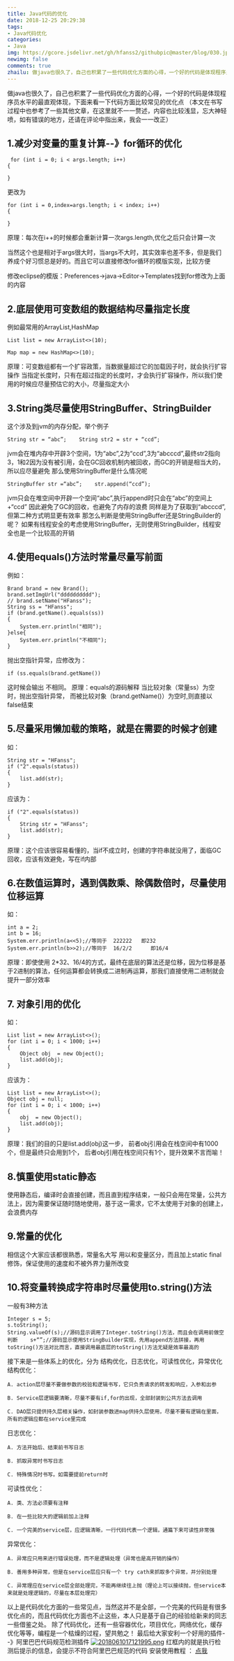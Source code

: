```yaml
---
title: Java代码的优化
date: 2018-12-25 20:29:38
tags: 
- Java代码优化
categories: 
- Java
img: https://gcore.jsdelivr.net/gh/hfanss2/githubpic@master/blog/030.jpg
newimg: false
comments: true
zhailu: 做java也很久了，自己也积累了一些代码优化方面的心得，一个好的代码是体现程序员水平的最直观体现，下面来看一下代码方面比较常见的优化点
---
```

做java也很久了，自己也积累了一些代码优化方面的心得，一个好的代码是体现程序员水平的最直观体现，下面来看一下代码方面比较常见的优化点
（本文在书写过程中也参考了一些其他文章，在这里就不一一赘述，内容也比较浅显，忘大神轻喷，如有错误的地方，还请在评论中指出来，我会一一改正）

## 1.减少对变量的重复计算--》for循环的优化

```
 for (int i = 0; i < args.length; i++)   
{   

}   
```

 更改为

```
for (int i = 0,index=args.length; i < index; i++)    
{  
    
}  
```

 原理：每次在i++的时候都会重新计算一次args.length,优化之后只会计算一次  

当然这个也是相对于args很大时，当args不大时，其实效率也差不多，但是我们养成个好习惯总是好的。而且它可以直接修改for循环的模版实现，比较方便 

 修改eclipse的模版：Preferences->java->Editor->Templates找到for修改为上面的内容 

## 2.底层使用可变数组的数据结构尽量指定长度  

例如最常用的ArrayList,HashMap 

```
List list = new ArrayList<>(10);  
 
Map map = new HashMap<>(10); 
```

原理：可变数组都有一个扩容政策，当数据量超过它的加载因子时，就会执行扩容操作
当指定长度时，只有在超过指定的长度时，才会执行扩容操作，所以我们使用的时候应尽量预估它的大小，尽量指定大小

## 3.String类尽量使用StringBuffer、StringBuilder

这个涉及到jvm的内存分配，举个例子

```
String str = “abc”;    String str2 = str + “ccd”;  
```

jvm会在堆内存中开辟3个空间，1为“abc”,2为“ccd”,3为“abcccd”,最终str2指向3，1和2因为没有被引用，会在GC回收机制内被回收，而GC的开销是相当大的，所以应尽量避免
那么使用StringBuffer是什么情况呢

```
StringBuffer str =“abc”;    str.append(“ccd”);  
```

jvm只会在堆空间中开辟一个空间“abc”,执行append时只会在“abc”的空间上+“ccd”
因此避免了GC的回收，也避免了内存的浪费
同样是为了获取到“abcccd”,但第二种方式明显更有效率
那怎么判断是使用StringBuffer还是StringBuilder的呢？
如果有线程安全的考虑使用StringBuffer，无则使用StringBuilder，线程安全也是一个比较高的开销

## 4.使用equals()方法时常量尽量写前面

例如：

```
Brand brand = new Brand();           
brand.setImgUrl("dddddddddd");          
// brand.setName("HFanss");           
String ss = "HFanss";           
if (brand.getName().equals(ss))          
{          
	System.err.println("相同");          
}else{              
	System.err.println("不相同");          
}  
```

抛出空指针异常，应修改为：

```
if (ss.equals(brand.getName())
```

这时候会输出   不相同。
原理：equals的源码解释 当比较对象（常量ss）为空时，抛出空指针异常，
而被比较对象（brand.getName()）为空时,则直接以 false结束

## 5.尽量采用懒加载的策略，就是在需要的时候才创建

如：

```
String str = "HFanss";             
if ("2".equals(status))                
{                    
	list.add(str);                
} 
```

应该为：

```
if ("2".equals(status))            
{                 
    String str = "HFanss";                
    list.add(str);            
}  
```

原理：这个应该很容易看懂的，当if不成立时，创建的字符串就没用了，面临GC回收，应该有效避免，写在if内部

## 6.在数值运算时，遇到偶数乘、除偶数倍时，尽量使用位移运算

如：

```
int a = 2;    
int b = 16;    
System.err.println(a<<5);//等同于  222222   即232    System.err.println(b>>2);//等同于  16/2/2      即16/4  
```

原理：即使使用  2*32、16/4的方式，最终在底层的算法还是位移，因为位移是基于2进制的算法，任何运算都会转换成二进制再运算，那我们直接使用二进制就会提升一部分效率

## 7. 对象引用的优化

如： 

```
List list = new ArrayList<>();          
for (int i = 0; i < 1000; i++)          
{              
    Object obj  = new Object();                 
    list.add(obj);          
}  
```

应该为：

```
List list = new ArrayList<>();          
Object obj = null;          
for (int i = 0; i < 1000; i++)          
{              
    obj  = new Object();                 
    list.add(obj);          
}  
```

原理：我们的目的只是list.add(obj)这一步，
前者obj引用会在栈空间中有1000个，但是最终只会用到1个，
后者obj引用在栈空间只有1个，提升效果不言而喻！

## 8.慎重使用static静态

使用静态后，编译时会直接创建，而且直到程序结束，一般只会用在常量，公共方法上，因为需要保证随时随地使用，基于这一需求，它不太使用于对象的创建上，会浪费内存

## 9.常量的优化

相信这个大家应该都很熟悉，常量名大写 用以和变量区分，而且加上static final修饰，保证使用的速度和不被外界力量所改变

## 10.将变量转换成字符串时尽量使用to.string()方法

一般有3种方法

```
Integer s = 5;    
s.toString();    
String.valueOf(s);//源码显示调用了Integer.toString()方法，而且会在调用前做空判断    s+“”;//源码显示使用StringBuilder实现，先用append方法拼接，再用toString()方法对比而言，直接调用最底层的toString()方法无疑是效率最高的  
```

接下来是一些体系上的优化，分为 结构优化，日志优化，可读性优化，异常优化
结构优化：

```
A. action层尽量不要做参数的校验和逻辑书写，它只负责请求的转发和响应，入参和出参

B. Service层逻辑要清晰，尽量不要有if,for的出现，全部封装到公共方法去调用

C. DAO层只提供持久层相关操作，如封装参数进map供持久层使用，尽量不要有逻辑在里面，所有的逻辑应都在service里完成
```

日志优化：

```
A. 方法开始后、结束前书写日志

B. 抓取异常时书写日志

C. 特殊情况时书写。如需要提前return时
```

可读性优化：

```
A. 类、方法必须要有注释

B. 在一些比较大的逻辑前加上注释

C. 一个完美的service层，应逻辑清晰，一行代码代表一个逻辑，通篇下来可读性非常强
```

异常优化：

```
A. 异常应只用来进行错误处理，而不是逻辑处理（异常也是高开销的操作）

B. 善用多种异常，但是在service层应只有一个 try cath来抓取多个异常，并分别处理

C. 异常理应在service层全部处理完，不能再继续往上抛（理论上可以接续抛，但service本来就是处理逻辑的，尽量在本层处理完）
```

以上是代码优化方面的一些常见点，当然这并不是全部，一个完美的代码是有很多优化点的，而且代码优化方面也不止这些，本人只是基于自己的经验给新来的同志一些借鉴之处。
除了代码优化，还有一些容器优化，项目优化，网络优化，缓存优化等等，编程是一个枯燥的过程，望共勉之！
最后给大家安利一个好用的插件--》阿里巴巴代码规范检测插件
[![2018061017121995.png](https://gcore.jsdelivr.net/gh/hfanss2/githubpic@master/blog/031.jpg)](javascript:void(0);)
红框内的就是执行检测后提示的信息，会提示不符合阿里巴巴规范的代码
安装使用教程 ： [点我](https://blog.csdn.net/lx_nhs/article/details/79099582)